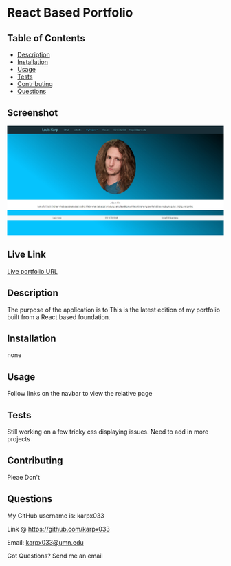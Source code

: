# React Based Portfolio



## Table of Contents

- [Description](#description)
- [Installation](#installation)
- [Usage](#usage)
- [Tests](#tests)
- [Contributing](#contributing)
- [Questions](#questions)

## Screenshot

![Screenshot of portfolio](./PortfolioScreenshot.jpg)

## Live Link

[Live portfolio URL](https://intense-crag-88605.herokuapp.com/app)

 ## Description

The purpose of the application is to This is the latest edition of my portfolio built from a React based foundation.
 
## Installation

none

## Usage

Follow links on the navbar to view the relative page

## Tests

Still working on a few tricky css displaying issues. Need to add in more projects

## Contributing

Pleae Don't

## Questions

My GitHub username is: karpx033

Link @ https://github.com/karpx033

Email: karpx033@umn.edu

Got Questions? 
Send me an email

